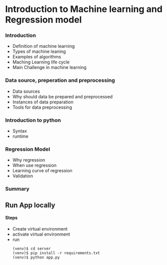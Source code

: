 # Introduction to Machine learning and Regression model

### Introduction

- Definition of machine learning
- Types of machine leaning
- Examples of algorithms
- Maching Learning life cycle
- Main Challenge in machine learning

### Data source, preperation and preprocessing

- Data sources
- Why should data be prepared and preprocessed
- Instances of data preparation
- Tools for data preprocessing

### Introduction to python

- Syntax
- runtime

### Regression Model

- Why regression
- When use regression
- Learning curve of regression
- Validation

### Summary

## Run App locally

#### Steps

- Create virtual environment
- activate virtual environment
- run
  ```
  (venv)$ cd server
  (venv)$ pip install -r requirements.txt
  (venv)$ python app.py
  ```
